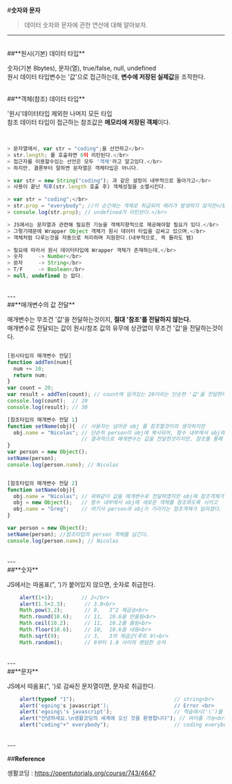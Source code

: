 #**숫자와 문자**
<br>
>데이터 숫자와 문자에 관한 연산에 대해 알아보자.

---
<br>
##**원시(기본) 데이터 타입**

숫자(기본 8bytes), 문자(열), true/false, null, undefined<br>
원시 데이터 타입변수는 '값'으로 접근하는데, <b>변수에 저장된 실제값</b>을 조작한다.

<br>
##**객체(참조) 데이터 타입**

'원시'데이터타입 제외한 나머지 모든 타입<br>
참조 데이터 타입이 접근하는 참조값은 <b>메모리에 저장된 객체</b>이다.

<br>

```javascript
> 문자열에서, var str = "coding";을 선언하고</br>
> str.length; 를 호출하면 6이 리턴된다.</br>
> 접근자를 이용할수있는 선언은 모두 '객체'라고 알고있다.</br>
> 하지만, 결론부터 말하면 문자열은 객체타입은 아니다.

> var str = new String("coding"); 과 같은 설정이 내부적으로 돌아가고</br>
> 사용이 끝난 직후(str.length 호출 후) 객체성질을 소멸시킨다.

> var str = "coding";</br>
> str.prop = "everybody"; //이 순간에는 객체로 취급되어 에러가 발생하지 않지만</br>
> console.log(str.prop); // undefined가 리턴된다.</br>

> JS에서는 문자열과 관련해 필요한 기능을 객체지향적으로 제공해야할 필요가 있다.</br>
> 그렇기때문에 Wrapper Object 객체가 원시 데이터 타입을 감싸고 있으며,</br>
> 객체처럼 다루는것을 자동으로 처리하며 지원한다.(내부적으로, 즉 몰라도 됌)

> 필요에 따라서 원시 데이터타입에 Wrapper 객체가 존재하는데,</br>
> 숫자     -> Number</br>
> 문자     -> String</br>
> T/F     -> Boolean</br>
> null, undefined 는 없다.
```
<br>
---
<br>
##**매개변수의 값 전달**

매개변수는 무조건 '값'을 전달하는것이지, <b>절대 '참조'를 전달하지 않는다.</b><br>
매개변수로 전달되는 값이 원시/참조 값의 유무에 상관없이 무조건 '값'을 전달하는것이다.

```javascript

[원시타입의 매개변수 전달]
function addTen(num){
  num += 10;
  return num;
}
var count = 20;
var result = addTen(count); // count에 담겨있는 20이라는 단순한 '값'을 전달한다.
console.log(count);  // 20
console.log(result); // 30

[참조타입의 매개변수 전달 1]
function setName(obj){  // 사용자는 넘어온 obj 를 참조할것이라 생각하지만
  obj.name = "Nicolas"; // 단순히 person이 obj에 복사되어, 함수 내부에서 obj와 person이 같은 객체를 가리킨다.
                        // 결과적으로 매개변수는 값을 전달한것이지만, 참조를 통해 객체에 접근할수있다.
}
var person = new Object();
setName(person);
console.log(person.name); // Nicolas


[참조타입의 매개변수 전달 2]
function setName(obj){  
  obj.name = "Nicolas"; // 위와같이 값을 매개변수로 전달하였지만 obj에 참조객체가 복사되었다.
  obj = new Object();   // 함수 내부에서 obj에 새로운 객체를 참조하도록 시키고
  obj.name = "Greg";    // 여기서 person과 obj가 가리키는 참조객체가 달라졌다.
}

var person = new Object();
setName(person); //참조타입의 person 객체를 넘긴다.
console.log(person.name); // Nicolas

```
<br>
---
<br>
##**숫자**

JS에서는 따옴표(", ')가 붙어있지 않으면, 숫자로 취급한다.
<br>

```javascript
    alert(1+1);         // 2</br>
    alert(1.5+2.3);      // 3.8<br>
    Math.pow(3,2);       // 9,   3^2 제곱승<br>
    Math.round(10.6);    // 11,  10.6을 반올림<br>
    Math.ceil(10.2);     // 11,  10.2를 올림<br>
    Math.floor(10.6);    // 10,  10.6을 내림<br>
    Math.sqrt(9);        // 3,   3의 제곱근(루트 9)<br>
    Math.random();       // 0부터 1.0 사이의 랜덤한 숫자
```
<br>
---
<br>
##**문자**

JS에서 따옴표(", ')로 감싸진 문자열이면, 문자로 취급한다.
<br>

```javascript
    alert(typeof "1");                                // string<br>
    alert('egoing's javascript');                     // Error <br>
    alert('egoing\'s javascript');                    // 역슬래시('\')를 붙여줌으로써 사용가능<br>
    alert("안녕하세요.\n생활코딩의 세계에 오신 것을 환영합니다"); // 여러줄 가능<br>
    alert("coding"+" everybody");                     // coding everybody<br>
```

<br>
---
<br>

##**Reference**

생활코딩 : https://opentutorials.org/course/743/4647
